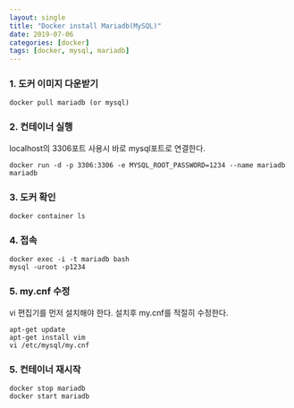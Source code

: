 ```yaml
---
layout: single
title: "Docker install Mariadb(MySQL)"
date: 2019-07-06
categories: [docker]
tags: [docker, mysql, mariadb]
---
```


### 1. 도커 이미지 다운받기

```
docker pull mariadb (or mysql)
```

### 2. 컨테이너 실행

localhost의 3306포트 사용시 바로 mysql포트로 연결한다.

```
docker run -d -p 3306:3306 -e MYSQL_ROOT_PASSWORD=1234 --name mariadb mariadb
```

### 3. 도커 확인

```
docker container ls
```

### 4. 접속

```
docker exec -i -t mariadb bash
mysql -uroot -p1234
```

### 5. my.cnf 수정

vi 편집기를 먼저 설치해야 한다. 설치후 my.cnf를 적절히 수정한다.

```
apt-get update
apt-get install vim
vi /etc/mysql/my.cnf
```

### 5. 컨테이너 재시작

```
docker stop mariadb
docker start mariadb
```
